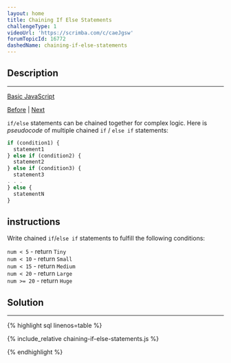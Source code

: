 ```yaml
---
layout: home
title: Chaining If Else Statements
challengeType: 1
videoUrl: 'https://scrimba.com/c/caeJgsw'
forumTopicId: 16772
dashedName: chaining-if-else-statements
---
```


<div class="row">
<div class="columnStmt" markdown="1">

## Description
------

[Basic JavaScript](./README.md) 

[Before](./logical-order-in-if-else-statements.md)  | [Next](./golf-code.md) 

`if/else` statements can be chained together for complex logic. Here is <dfn>pseudocode</dfn> of multiple chained `if` / `else if` statements:

```js
if (condition1) {
  statement1
} else if (condition2) {
  statement2
} else if (condition3) {
  statement3
. . .
} else {
  statementN
}
```

##  instructions 

Write chained `if`/`else if` statements to fulfill the following conditions:

`num < 5` - return `Tiny`  
`num < 10` - return `Small`  
`num < 15` - return `Medium`  
`num < 20` - return `Large`  
`num >= 20` - return `Huge`

</div>
<div class="columnSol" markdown="1">

## Solution
------

{% highlight sql linenos=table %}

{% include_relative chaining-if-else-statements.js %}

{% endhighlight %}

</div>
</div>

